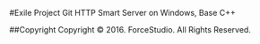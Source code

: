﻿#Exile Project
Git HTTP Smart Server on Windows, Base C++

##Copyright
Copyright © 2016. ForceStudio. All Rights Reserved.